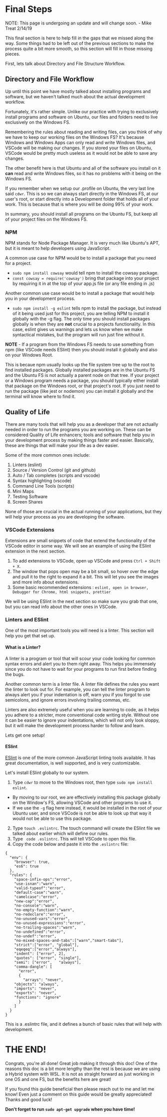 # Final Steps

NOTE: This page is undergoing an update and will change soon. - Mike Treat 2/14/19

This final section is here to help fill in the gaps that we missed along the way. Some things had to be left out of the previous sections to make the process quite a bit more smooth, so this section will fill in those missing pieces.

First, lets talk about Directory and File Structure Workflow.


## Directory and File Workflow

Up until this point we have mostly talked about installing programs and software, but we haven't talked much about the actual development workflow.

Fortunately, it's rather simple. Unlike our practice with trying to exclusively install programs and software on Ubuntu, our files and folders need to live exclusively on the Windows FS.

Remembering the rules about reading and writing files, can you think of why we have to keep our working files on the Windows FS? It's because Windows and Windows Apps can only read and write Windows files, and VSCode will be making our changes. If you stored your files on Ubuntu, VSCode would be pretty much useless as it would not be able to save any changes.

The other benefit here is that Ubuntu and all of the software you install on it **can** read and write Windows files, so it has no problems with it being on the Windows FS.

If you remember when we setup our .profile on Ubuntu, the very last line said `cdwr`. This is so we can always start directly in the Windows FS, at our user's root, or start directly into a Development folder that holds all of your work. This is because that is where you will be doing 99% of your work.

In summary, you should install all programs on the Ubuntu FS, but keep all of your project files on the Windows FS.

### NPM

NPM stands for Node Package Manager. It is very much like Ubuntu's APT, but it is meant to help developers using JavaScript. 

A common use case for NPM would be to install a package that you need for a project.
   - `sudo npm install cowsay` would tell npm to install the cowsay package. 
   - `const cowsay = require('cowsay')` bring that package into your project by requiring it in at the top of your app.js file (or any file ending in .js)

Another common use case would be to install a package that would help you in your development process.
  - `sudo npm install -g eslint` tells npm to install the package, but instead of it being used just for this project, you are telling NPM to install it globally with the -g flag. The only time you should install packages globally is when they are **not** crucial to a projects functionality. In this case, eslint gives us warnings and lets us know when we make syntactical mistakes, but the program will run just fine without it.

**NOTE** - If a program from the Windows FS needs to use something from npm (like VSCode needs ESlint) then you should install it globally and also on your Windows Root. 

This is becaue npm usually looks up the file system tree up to the root to find installed packages. Globally installed packages are in the Ubuntu FS and the Ubuntu FS is not actually a parent node on that tree. If your project or a Windows program needs a package, you should typically either install that package on the Windows root, or that project's root. If you just need to run the package (like jest or nodemon) you can install it globally and the terminal will know where to find it.

## Quality of Life

There are many tools that will help you as a developer that are not actually needed in order to run the programs you are working on. These can be considered Quality of Life enhancers; tools and software that help you in your development process by making things faster and easier. Basically, these are things that will make your life as a dev easier. 

Some of the more common ones include: 

1. Linters (eslint)
1. Source / Version Control (git and github)
1. Auto / Tab completes (scripts and vscode)
1. Syntax highlighting (vscode)
1. Command Line Tools (scripts)
1. Mini Maps
1. Testing Software
1. Screen Shares

None of those are crucial in the actual running of your applications, but they will help your process as you are developing the software.

### VSCode Extensions

Extensions are small snippets of code that extend the functionality of the VSCode editor in some way. We will see an example of using the ESlint extension in the next section.

1. To add extensions to VSCode, open up VSCode and press `Ctrl + Shift + X`. 
1. The window that pops open may be a bit small, so hover over the edge and pull it to the right to expand it a bit. This will let you see the images and more info about extensions.
1. Some basic recommended extensions : `eslint, open in browser, Debugger for Chrome, html snippets, prettier`

We will be using ESlint in the next section so make sure you grab that one, but you can read info about the other ones in VSCode.

### Linters and ESlint

One of the most important tools you will need is a linter. This section will help you get that set up. 

#### What is a Linter? 
A linter is a program or tool that will scour your code looking for common syntax errors and alert you to them right away. This helps you immensely since you do not have to wait for your programs to run first before finding the bugs.

Another common term is a linter file. A linter file defines the rules you want the linter to look out for. For example, you can tell the linter program to always alert you if your indentation is off, warn you if you forgot to use semicolons, and ignore errors involving trailing commas, etc.

Linters are also extremely useful when you are learning to code, as it helps you adhere to a stricter, more conventional code writing style. Without one it can be easier to ignore your indentations, which will not only look sloppy, but it will make the development process harder to follow and learn. 

Lets get one setup!

#### ESlint

[ESlint](https://eslint.org/) is one of the more common JavaScript linting tools available. It has great documentation, is well supported, and is very customizable.

Let's install ESlint globally to our system.

1. Type `cdwr` to move to the Windows root, then type `sudo npm install eslint`.
- By moving to our root, we are effectively installing this package globally on the Window's FS, allowing VSCode and other programs to use it.
- If we use the `-g` flag here instead, it would be installed in the root of your Ubuntu user, and since VSCode is not be able to look up that way it would not be able to use this package.
2. Type `touch .eslintrc`. The touch command will create the ESlint file we talked about earlier which will define our rules. 
3. Type ` code .eslintrc`. This will tell VSCode to open this file.
4. Copy the code below and paste it into the `.eslintrc` file:

```
{
  "env": {
    "browser": true,
    "es6": true
  },
  "rules": {
    "space-infix-ops":"error",
    "use-isnan":"warn",
    "valid-typeof":"error",
    "default-case":"warn",
    "camelcase":"error",
    "new-cap":"error",
    "no-console":"warn",
    "no-empty-function":"warn",
    "no-redeclare":"error",
    "no-unused-vars":"error",
    "no-unused-expressions":"error",
    "no-trailing-spaces":"warn",
    "no-undefined":"error",
    "no-undef":"error",		
    "no-mixed-spaces-and-tabs":["warn","smart-tabs"],
    "strict":["error", "global"],
    "eqeqeq":["error","always"],
    "indent": ["error", 2],
    "quotes": ["error",	"single"],
    "semi": ["error",	"always"],
    "comma-dangle": [
      "error", 
      {
        "arrays": "never",
	"objects": "always",
	"imports": "never",
	"exports": "never",
	"functions": "ignore"
      }
    ]
  }
}
```

This is a .eslintrc file, and it defines a bunch of basic rules that will help with development. 

# THE END!  

Congrats, you're all done! Great job making it through this doc! One of the reasons this doc is a bit more lengthy than the rest is because we are using a Hybrid system with WSL. It is not as straight forward as just working in one OS and one FS, but the benefits here are great! 

If you found this guide beneficial then please reach out to me and let me know! Even just a comment on this guide would be greatly appreciated! Thanks and good luck!

**Don't forget to run `sudo apt-get upgrade` when you have time!**
